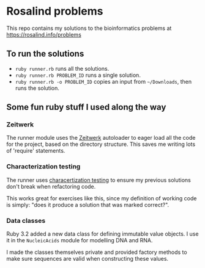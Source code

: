 # Rosalind problems

This repo contains my solutions to the bioinformatics problems at https://rosalind.info/problems

## To run the solutions

- `ruby runner.rb` runs all the solutions.
- `ruby runner.rb PROBLEM_ID` runs a single solution.
- `ruby runner.rb -o PROBLEM_ID` copies an input from `~/Downloads`, then runs the solution.

## Some fun ruby stuff I used along the way

### Zeitwerk

The runner module uses the [Zeitwerk](https://github.com/fxn/zeitwerk) autoloader to eager load all the code for the project, based on the directory structure. This saves me writing lots of 'require' statements.

### Characterization testing

The runner uses [characertization testing](https://en.wikipedia.org/wiki/Characterization_test) to ensure my previous solutions don't break when refactoring code.

This works great for exercises like this, since my definition of working code is simply: "does it produce a solution that was marked correct?".

### Data classes

Ruby 3.2 added a new data class for defining immutable value objects. I use it in the `NucleicAcids` module for modelling DNA and RNA.

I made the classes themselves private and provided factory methods to make sure sequences are valid when constructing these values.
